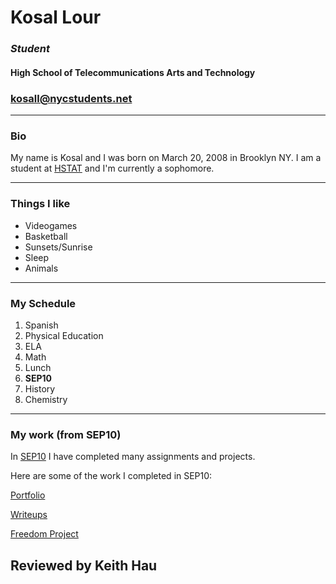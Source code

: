 
# Kosal Lour
### _Student_
#### High School of Telecommunications Arts and Technology
### kosall@nycstudents.net
---
### Bio
My name is Kosal and I was born on March 20, 2008 in Brooklyn NY. I am a student at [HSTAT](https://www.hstat.org/) and I'm currently a sophomore.

---
### Things I like
* Videogames
* Basketball
* Sunsets/Sunrise
* Sleep
* Animals

---
### My Schedule
1. Spanish
2. Physical Education
3. ELA
4. Math
5. Lunch
6. **SEP10**
7. History
8. Chemistry
---

### My work (from SEP10)
In [SEP10](https://hstatsep.github.io/) I have completed many assignments and projects.

Here are some of the work I completed in SEP10:

[Portfolio](https://hstatsep.github.io/)

[Writeups](https://github.com/hstatsep-students/sep10-writeups-kosall5220)

[Freedom Project](https://github.com/kosall5220/sep10-freedom-project)

Reviewed by Keith Hau
---




